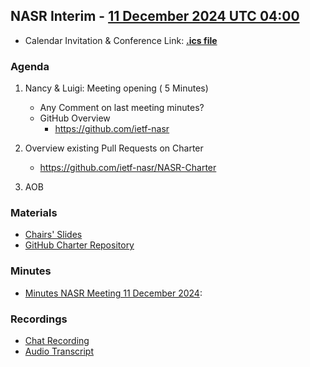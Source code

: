 ## NASR Interim - [11 December 2024 UTC 04:00](https://www.worldtimebuddy.com/?qm=1&lid=100,5391959,5128581,2988507,1816670,1850147&h=100&date=2024-12-11&sln=4-5&hf=1)
- Calendar Invitation & Conference Link: **[.ics file](./Material/NASR-11122024.ics)**

### Agenda

1. Nancy & Luigi: Meeting opening ( 5 Minutes)
    - Any Comment on last meeting minutes?
    - GitHub Overview
        - https://github.com/ietf-nasr

2. Overview existing Pull Requests on Charter
    - https://github.com/ietf-nasr/NASR-Charter

3. AOB

### Materials

- [Chairs' Slides](./Material/NASR-Side-Meeting-11-12-2024.pdf)
- [GitHub Charter Repository](https://github.com/ietf-nasr/NASR-Charter)

### Minutes

- [Minutes NASR Meeting 11 December 2024](./Material/NASR-Minutes-11122024.md): 

### Recordings

- [Chat Recording](./Material/GMT20241211-035753_RecordingnewChat.txt)
- [Audio Transcript](./Material/GMT20241211-035753_Recording.transcript.vtt) 
    



